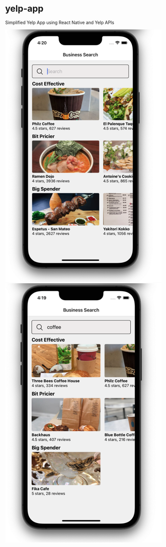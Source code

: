 # yelp-app

Simplified Yelp App using React Native and Yelp APIs

![screenshot_1](./assets/screenshot1.png)
![screenshot_2](./assets/screenshot2.png)
